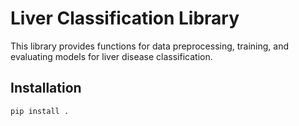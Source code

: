 # Liver Classification Library

This library provides functions for data preprocessing, training, and evaluating models for liver disease classification.

## Installation
```bash
pip install .
